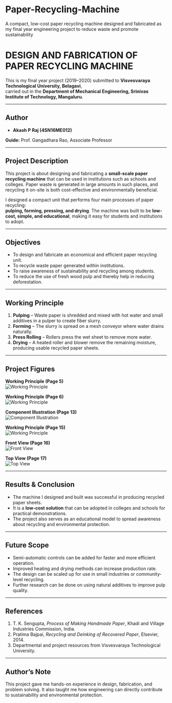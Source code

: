 # Paper-Recycling-Machine
A compact, low-cost paper recycling machine designed and fabricated as my final year engineering project to reduce waste and promote sustainability
# DESIGN AND FABRICATION OF PAPER RECYCLING MACHINE

This is my final year project (2019–2020) submitted to **Visvesvaraya Technological University, Belagavi**,  
carried out in the **Department of Mechanical Engineering, Srinivas Institute of Technology, Mangaluru**.

---

## Author

- **Akash P Raj (4SN16ME012)**  

**Guide:** Prof. Gangadhara Rao, Associate Professor  

---

## Project Description

This project is about designing and fabricating a **small-scale paper recycling machine** that can be
used in institutions such as schools and colleges. Paper waste is generated in large amounts in
such places, and recycling it on-site is both cost-effective and environmentally beneficial.

I designed a compact unit that performs four main processes of paper recycling:  
**pulping, forming, pressing, and drying**. The machine was built to be **low-cost, simple, and
educational**, making it easy for students and institutions to adopt.

---

## Objectives

- To design and fabricate an economical and efficient paper recycling unit.  
- To recycle waste paper generated within institutions.  
- To raise awareness of sustainability and recycling among students.  
- To reduce the use of fresh wood pulp and thereby help in reducing deforestation.  

---

## Working Principle

1. **Pulping** – Waste paper is shredded and mixed with hot water and small additives in a pulper to create fiber slurry.  
2. **Forming** – The slurry is spread on a mesh conveyor where water drains naturally.  
3. **Press Rolling** – Rollers press the wet sheet to remove more water.  
4. **Drying** – A heated roller and blower remove the remaining moisture, producing usable recycled paper sheets.  

---
## Project Figures

**Working Principle (Page 5)**  
![Working Principle](paper-recycling-machine/images/page-05-working-principle.png)

**Working Principle (Page 6)**  
![Working Principle](paper-recycling-machine/images/page-06-working-principle.png)

**Component Illustration (Page 13)**  
![Component Illustration](paper-recycling-machine/images/page-13-figure.png)

**Working Principle (Page 15)**  
![Working Principle](paper-recycling-machine/images/page-15-working-principle.png)

**Front View (Page 16)**  
![Front View](paper-recycling-machine/images/page-16-front-view.png)

**Top View (Page 17)**  
![Top View](paper-recycling-machine/images/page-17-top-view.png)


---

## Results & Conclusion

- The machine I designed and built was successful in producing recycled paper sheets.  
- It is a **low-cost solution** that can be adopted in colleges and schools for practical demonstrations.  
- The project also serves as an educational model to spread awareness about recycling and environmental protection.  

---

## Future Scope

- Semi-automatic controls can be added for faster and more efficient operation.  
- Improved heating and drying methods can increase production rate.  
- The design can be scaled up for use in small industries or community-level recycling.  
- Further research can be done on using natural additives to improve pulp quality.  

---

## References

1. T. K. Sengupta, *Process of Making Handmade Paper*, Khadi and Village Industries Commission, India.  
2. Pratima Bajpai, *Recycling and Deinking of Recovered Paper*, Elsevier, 2014.  
3. Departmental and project resources from Visvesvaraya Technological University.  

---

## Author’s Note

This project gave me hands-on experience in design, fabrication, and problem solving. It also
taught me how engineering can directly contribute to sustainability and environmental protection.

